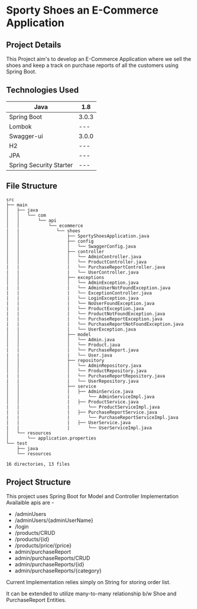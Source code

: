 # Sporty Shoes an E-Commerce Application

## Project Details
This Project aim's to develop an E-Commerce Application where we sell the shoes and keep a track on purchase reports of all the customers using Spring Boot.


## Technologies Used

| Java | 1.8 |
| ------ | ------- |
| Spring Boot | 3.0.3 |
| Lombok  | --- |
| Swagger-ui | 3.0.0 |
| H2 | --- |
| JPA | --- |
| Spring Security Starter | --- | 


## File Structure

```
src
├── main
│   ├── java
│   │   └── com
│   │       └── api
│   │           └── ecommerce
|   |              └── shoes 
│   │                  ├── SportyShoesApplication.java
│   │                  ├── config
│   │                  │   └── SwaggerConfig.java
│   │                  ├── controller
│   │                  │   └── AdminController.java
│   │                  │   └── ProductController.java
|   |                  |   └── PurchaseReportController.java
|   |                  |   └── UserController.java
│   │                  ├── exceptions
│   │                  │   └── AdminException.java
|   |                  |   └── AdminUserNotFoundException.java
|   |                  |   └── ExceptionController.java
|   |                  |   └── LoginException.java
|   |                  |   └── NoUserFoundException.java
|   |                  |   └── ProductException.java
|   |                  |   └── ProductNotFoundException.java
|   |                  |   └── PurchaseReportException.java
|   |                  |   └── PurchaseReportNotFoundException.java
|   |                  |   └── UserException.java
│   │                  ├── model
│   │                  │   └── Admin.java
│   │                  │   └── Product.java
|   |                  |   └── PurchaseReport.java
|   |                  |   └── User.java
│   │                  ├── repository
│   │                  │   └── AdminRepository.java
│   │                  │   └── ProductRepository.java
|   |                  |   └── PurchaseReportRepository.java
|   |                  |   └── UserRepository.java
│   │                  ├── service
│   │                  |   ├── AdminService.java
│   │                  |       └── AdminServiceImpl.java
│   │                  |   ├── ProductService.java
|   |                  |       └── ProductServiceImpl.java
|   |                  |   ├── PurchaseReportService.java
|   |                  |       └── PurchaseReportServiceImpl.java
|   |                  |   ├── UserService.java
|   |                  |       └── UserServiceImpl.java
│   └── resources
│       └── application.properties
└── test
    ├── java
    └── resources

16 directories, 13 files
```


## Project Structure

This project uses Spring Boot for Model and Controller Implementation
Availaible apis are -
  - /adminUsers
  - /adminUsers/{adminUserName}
  - /login
  - /products/CRUD
  - /products/{id}
  - /products/price/{price}
  - admin/purchaseReport
  - admin/purchaseReports/CRUD
  - admin/purchaseReports/{id}
  - admin/purchaseReports/{category}
 
Current Implementation relies simply on String for storing order list.

It can be extended to utilize many-to-many relationship b/w Shoe and PurchaseReport Entities.
